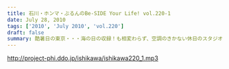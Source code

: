 ```yaml
---
title: 石川・ホンマ・ぶるんのBe-SIDE Your Life! vol.220-1
date: July 28, 2010
tags: ['2010', 'July 2010', 'vol.220']
draft: false
summary: 酷暑日の東京・・・海の日の収録！も相変わらず、空調のきかない休日のスタジオからお届け～～～。石川さんはジム帰り・・・NAMAE
---
```


http://project-phi.ddo.jp/ishikawa/ishikawa220_1.mp3
